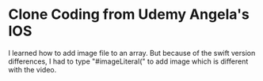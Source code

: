 #  Clone Coding from Udemy Angela's IOS

I learned how to add image file to an array.
But because of the swift version differences, I had to type "#imageLiteral(" to add image which is different with the video.
